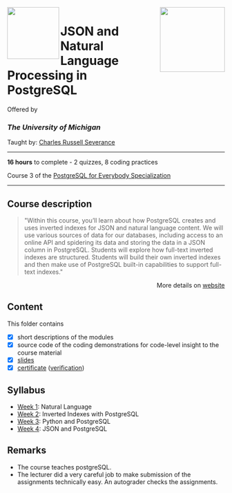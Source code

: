 <a href="https://www.coursera.org/learn/json-natural-language-processing-postgresql">
  <img src="/img/JSON_and_Natural_Language_Processing_in_PostgreSQL_logo.avif" width="150" align="right">
</a>

<img src="https://brand.umich.edu/assets/brand/style-guide/logo-guidelines/U-M_Logo-Hex.png" width="120" height="120" align="left">

# JSON and Natural Language Processing in PostgreSQL

Offered by 
### *The University of Michigan*

Taught by: [Charles Russell Severance](https://www.coursera.org/instructor/drchuck)

---

**16 hours** to complete - 2 quizzes, 8 coding practices

Course 3 of the [PostgreSQL for Everybody Specialization](../) 

---

## Course description

>"Within this course, you’ll learn about how PostgreSQL creates and uses inverted indexes for JSON and natural language content. We will use various sources of data for our databases, including access to an online API and spidering its data and storing the data in a JSON column in PostgreSQL.  Students will explore how full-text inverted indexes are structured.  Students will build their own inverted indexes and then make use of PostgreSQL built-in capabilities to support full-text indexes."

<p align="right">More details on <a href="https://www.coursera.org/learn/json-natural-language-processing-postgresql">website</a></p>

## Content
This folder contains 
- [x] short descriptions of the modules 
- [x] source code of the coding demonstrations for code-level insight to the course material
- [x] [slides](./Slides) 
- [x] [certificate](./Coursera_Certificate_Intermediate_PostgreSQL.pdf) ([verification](https://coursera.org/verify/UF32RUYRTTZD))

## Syllabus
- [Week 1](./Week%201): Natural Language
- [Week 2](./Week%202): Inverted Indexes with PostgreSQL
- [Week 3](./Week%203): Python and PostgreSQL
- [Week 4](./Week%204): JSON and PostgreSQL

## Remarks
- The course teaches postgreSQL.
- The lecturer did a very careful job to make submission of the assignments technically easy. An autograder checks the assignments. 
